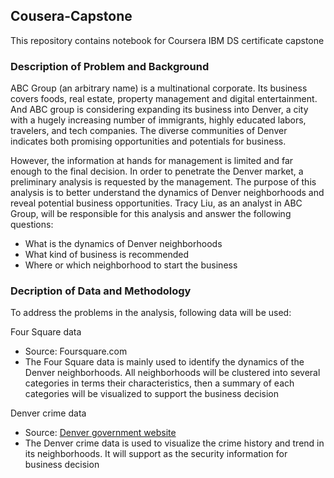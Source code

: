 ## Cousera-Capstone
This repository contains notebook for Coursera IBM DS certificate capstone

### Description of Problem and Background

ABC Group (an arbitrary name) is a multinational corporate. Its business covers foods, real estate, property management and digital entertainment. And ABC group is considering expanding its business into Denver, a city with a hugely increasing number of immigrants, highly educated labors, travelers,  and tech companies. The diverse communities of Denver indicates both promising opportunities and potentials for business. 

However, the information at hands for management is limited and far enough to the final decision. In order to penetrate the Denver market, a preliminary analysis is requested by the management. The purpose of this analysis is to better understand the dynamics of Denver neighborhoods and reveal potential business opportunities. Tracy Liu, as an analyst in ABC Group, will be responsible for this analysis and answer the following questions:
 - What is the dynamics of Denver neighborhoods
 - What kind of business is recommended
 - Where or which neighborhood to start the business

### Decription of Data and Methodology
To address the problems in the analysis, following data will be used:

Four Square data
 - Source: Foursquare.com
 - The Four Square data is mainly used to identify the dynamics of the Denver neighborhoods. All neighborhoods will be clustered into several categories in terms their characteristics, then a summary of each categories will be visualized to support the business decision

Denver crime data
 - Source: [Denver government website](https://www.denvergov.org/opendata/dataset/city-and-county-of-denver-crime/)
 - The Denver crime data is used to visualize the crime history and trend in its neighborhoods. It will support as the security information for business decision
 
